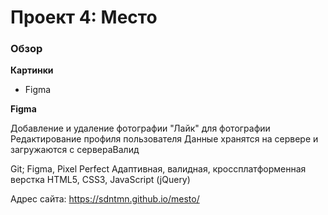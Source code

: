 # Проект 4: Место

### Обзор

**Картинки**

- Figma

**Figma**

Добавление и удаление фотографии
"Лайк" для фотографии
Редактирование профиля пользователя
Данные хранятся на сервере и загружаются с сервераВалид

Git; Figma, Pixel Perfect
Адаптивная, валидная, кроссплатформенная верстка
HTML5, CSS3, JavaScript (jQuery)

Адрес сайта: https://sdntmn.github.io/mesto/
